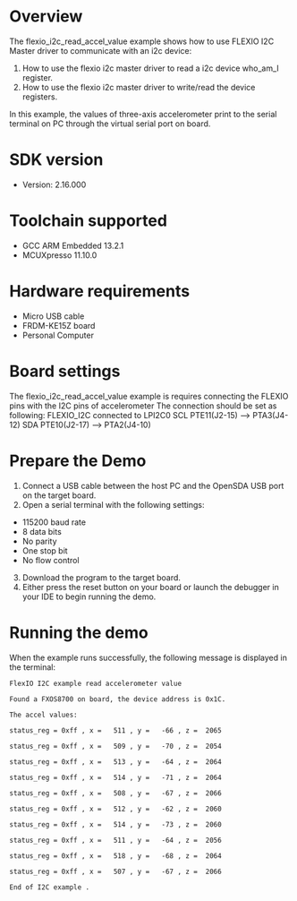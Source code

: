 Overview
========
The flexio_i2c_read_accel_value example shows how to use FLEXIO I2C  Master driver to communicate with an i2c device:

 1. How to use the flexio i2c master driver to read a i2c device who_am_I register.
 2. How to use the flexio i2c master driver to write/read the device registers.

In this example, the values of three-axis accelerometer print to the serial terminal on PC through
the virtual serial port on board.

SDK version
===========
- Version: 2.16.000

Toolchain supported
===================
- GCC ARM Embedded  13.2.1
- MCUXpresso  11.10.0

Hardware requirements
=====================
- Micro USB cable
- FRDM-KE15Z board
- Personal Computer

Board settings
==============
The flexio_i2c_read_accel_value example is requires connecting the FLEXIO pins with the I2C pins of accelerometer
The connection should be set as following:
   FLEXIO_I2C        connected to  LPI2C0
SCL     PTE11(J2-15)     -->       PTA3(J4-12)
SDA     PTE10(J2-17)     -->       PTA2(J4-10)

Prepare the Demo
================
1.  Connect a USB cable between the host PC and the OpenSDA USB port on the target board.
2.  Open a serial terminal with the following settings:
   - 115200 baud rate
   - 8 data bits
   - No parity
   - One stop bit
   - No flow control
3. Download the program to the target board.
4. Either press the reset button on your board or launch the debugger in your IDE to begin running the demo.

Running the demo
================
When the example runs successfully, the following message is displayed in the terminal:

~~~~~~~~~~~~~~~~~~~~~
FlexIO I2C example read accelerometer value

Found a FXOS8700 on board, the device address is 0x1C.

The accel values:

status_reg = 0xff , x =   511 , y =   -66 , z =  2065

status_reg = 0xff , x =   509 , y =   -70 , z =  2054

status_reg = 0xff , x =   513 , y =   -64 , z =  2064

status_reg = 0xff , x =   514 , y =   -71 , z =  2064

status_reg = 0xff , x =   508 , y =   -67 , z =  2066

status_reg = 0xff , x =   512 , y =   -62 , z =  2060

status_reg = 0xff , x =   514 , y =   -73 , z =  2060

status_reg = 0xff , x =   511 , y =   -64 , z =  2056

status_reg = 0xff , x =   518 , y =   -68 , z =  2064

status_reg = 0xff , x =   507 , y =   -67 , z =  2066

End of I2C example .
~~~~~~~~~~~~~~~~~~~~~
